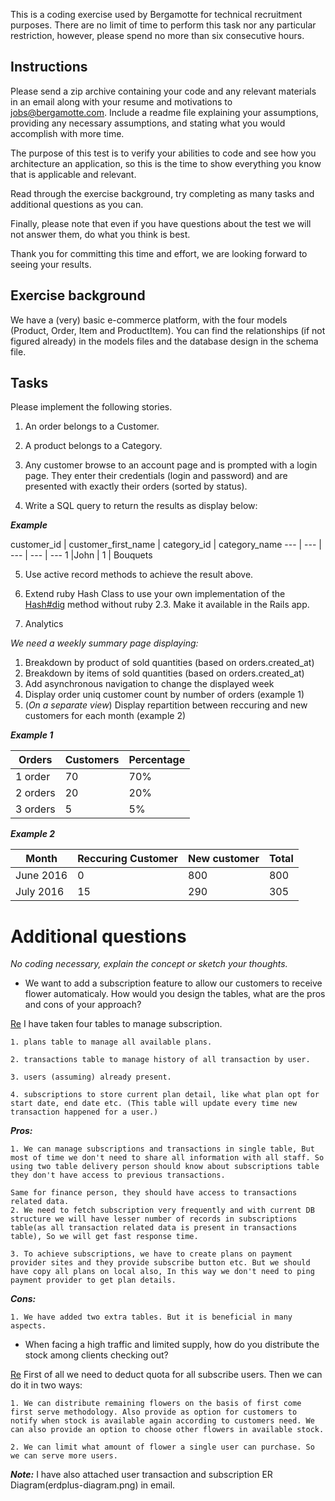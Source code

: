 This is a coding exercise used by Bergamotte for technical recruitment purposes. There are no limit of time to perform this task nor any particular restriction, however, please spend no more than six consecutive hours.

## Instructions

Please send a zip archive containing your code and any relevant materials in an email along with your resume and motivations to [jobs@bergamotte.com](jobs@bergamotte.com). Include a readme file explaining your assumptions, providing any necessary assumptions, and stating  what you would accomplish with more time.

The purpose of this test is to verify your abilities to code and see how you architecture an application, so this is the time to show everything you know that is applicable and relevant.

Read through the exercise background, try completing as many tasks and additional questions as you can.

Finally, please note that even if you have questions about the test we will not answer them, do what you think is best.

Thank you for committing this time and effort, we are looking forward to seeing  your results.

## Exercise background

We have a (very) basic e-commerce platform, with the four models (Product, Order, Item and ProductItem). You can find the relationships (if not figured already) in the models files and the database design in the schema file.

## Tasks

Please implement the following  stories.

1. An order belongs to a Customer.

2. A product belongs to a Category.

3. Any customer browse to an account page and is prompted with a login page. They enter their credentials (login and password) and are presented with exactly their orders (sorted by status).

4. Write a SQL query to return the results as display below:

***Example***

customer_id | customer_first_name | category_id | category_name
--- | --- | --- | --- | ---
1 |John | 1 | Bouquets

5. Use active record methods to achieve the result above.

6. Extend ruby Hash Class to use your own implementation of the [Hash#dig](http://ruby-doc.org/core-2.3.0_preview1/Hash.html#method-i-dig) method without ruby 2.3. Make it available in the Rails app.

7. Analytics

  *We need a weekly summary page displaying:*
  1. Breakdown by product of sold quantities (based on orders.created_at)
  2. Breakdown by items of sold quantities (based on orders.created_at)
  3. Add asynchronous navigation to change the displayed week
  4. Display order uniq customer count by number of orders (example 1)
  5. (*On a separate view*) Display repartition between reccuring and new customers for each month (example 2)

***Example 1***

Orders|Customers|Percentage
----|----|----
1 order|70|70%
2 orders|20|20%
3 orders|5|5%

***Example 2***

Month|Reccuring Customer|New customer|Total
----|----|----|----
June 2016|0|800|800
July 2016|15|290|305

# Additional questions
*No coding necessary, explain the concept or sketch your thoughts.*


- We want to add a subscription feature to allow our customers to receive flower automaticaly. How would you design the tables, what are the pros and cons of your approach?

[Re](Re) I have taken four tables to manage subscription.

	1. plans table to manage all available plans.

	2. transactions table to manage history of all transaction by user.

	3. users (assuming) already present.

	4. subscriptions to store current plan detail, like what plan opt for start date, end date etc. (This table will update every time new transaction happened for a user.)

***Pros:***

	1. We can manage subscriptions and transactions in single table, But most of time we don't need to share all information with all staff. So using two table delivery person should know about subscriptions table they don't have access to previous transactions.

	Same for finance person, they should have access to transactions related data.
	2. We need to fetch subscription very frequently and with current DB structure we will have lesser number of records in subscriptions table(as all transaction related data is present in transactions table), So we will get fast response time.

	3. To achieve subscriptions, we have to create plans on payment provider sites and they provide subscribe button etc. But we should have copy all plans on local also, In this way we don't need to ping payment provider to get plan details.

***Cons:***
	
	1. We have added two extra tables. But it is beneficial in many aspects.




- When facing a high traffic and limited supply, how do you distribute the stock among clients checking out?

[Re](Re) First of all we need to deduct quota for all subscribe users.
	Then we can do it in two ways:

	1. We can distribute remaining flowers on the basis of first come first serve methodology. Also provide as option for customers to notify when stock is available again according to customers need. We can also provide an option to choose other flowers in available stock. 

	2. We can limit what amount of flower a single user can purchase. So we can serve more users.

***Note:*** I have also attached user transaction and subscription ER Diagram(erdplus-diagram.png) in email. 
